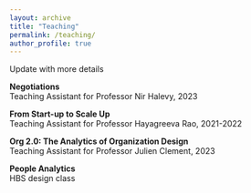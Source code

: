 ```yaml
---
layout: archive
title: "Teaching"
permalink: /teaching/
author_profile: true
---
```


Update with more details 

**Negotiations**\
Teaching Assistant for Professor Nir Halevy, 2023


**From Start-up to Scale Up**\
Teaching Assistant for Professor Hayagreeva Rao, 2021-2022


**Org 2.0: The Analytics of Organization Design**\
Teaching Assistant for Professor Julien Clement, 2023


**People Analytics**\
HBS design class
    
